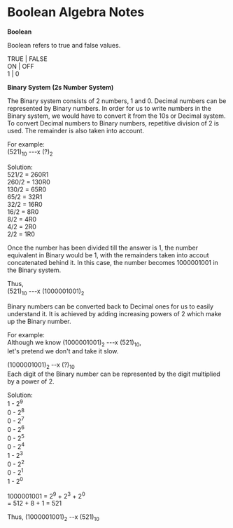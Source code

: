 Boolean Algebra Notes
===

<b>Boolean</b>

Boolean refers to true and false values.
  
TRUE | FALSE  
ON   | OFF  
1    | 0

<b>Binary System (2s Number System)</b>

The Binary system consists of 2 numbers, 1 and 0. Decimal numbers can be represented by Binary numbers. In order for us to write numbers in the Binary system, we would have to convert it from the 10s or Decimal system. To convert Decimal numbers to Binary numbers, repetitive division of 2 is used. The remainder is also taken into account.

For example:  
(521)<sub>10</sub> ---x (?)<sub>2</sub>

Solution:  
521/2 = 260R1  
260/2 = 130R0  
130/2 = 65R0  
65/2 = 32R1  
32/2 = 16R0  
16/2 = 8R0  
8/2 = 4R0  
4/2 = 2R0  
2/2 = 1R0

Once the number has been divided till the answer is 1, the number equivalent in Binary would be 1, with the remainders taken into accout concatenated behind it. In this case, the number becomes 1000001001 in the Binary system.

Thus,  
(521)<sub>10</sub> ---x (1000001001)<sub>2</sub>

Binary numbers can be converted back to Decimal ones for us to easily understand it. It is achieved by adding increasing powers of 2 which make up the Binary number.

For example:  
Although we know (1000001001)<sub>2</sub> ---x (521)<sub>10</sub>,  
let's pretend we don't and take it slow.

(1000001001)<sub>2</sub> --x (?)<sub>10</sub>  
Each digit of the Binary number can be represented by the digit multiplied by a power of 2.

Solution:  
1 - 2<sup>9</sup>  
0 - 2<sup>8</sup>  
0 - 2<sup>7</sup>  
0 - 2<sup>6</sup>  
0 - 2<sup>5</sup>  
0 - 2<sup>4</sup>  
1 - 2<sup>3</sup>  
0 - 2<sup>2</sup>  
0 - 2<sup>1</sup>  
1 - 2<sup>0</sup>

1000001001 = 2<sup>9</sup> + 2<sup>3</sup> + 2<sup>0</sup>  
= 512 + 8 + 1 = 521

Thus, (1000001001)<sub>2</sub> --x (521)<sub>10</sub>
